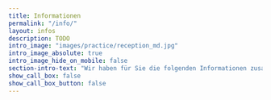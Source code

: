 ```yaml
---
title: Informationen
permalink: "/info/"
layout: infos
description: TODO
intro_image: "images/practice/reception_md.jpg"
intro_image_absolute: true
intro_image_hide_on_mobile: false
section-intro-text: "Wir haben für Sie die folgenden Informationen zusammengestellt, um Ihren Besuch so angenehm wie möglich zu gestalten."
show_call_box: false
show_call_box_button: false
---
```

